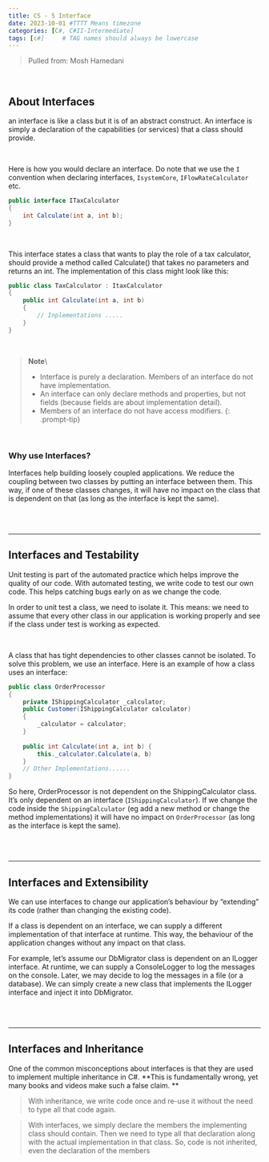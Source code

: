 ```yaml
---
title: CS - 5 Interface
date: 2023-10-01 #TTTT Means timezone
categories: [C#, C#II-Intermediate]
tags: [c#]     # TAG names should always be lowercase
---
```



> Pulled from: Mosh Hamedani

<br>

## About Interfaces
an interface is like a class but it is of an abstract construct. An interface is simply a declaration of the capabilities (or services) that a class should provide.

<br>

Here is how you would declare an interface. Do note that we use the `I` convention when declaring interfaces, ``IsystemCore``, ``IFlowRateCalculator`` etc.
```cs
public interface ITaxCalculator
{
    int Calculate(int a, int b);
}
```

<br>

This interface states a class that wants to play the role of a tax calculator, should provide a method called Calculate() that takes no parameters and returns an int. The implementation of this class might look like this:
```cs
public class TaxCalculator : ItaxCalculator
{
    public int Calculate(int a, int b)
    {
        // Inplementations .....
    }
}
```

<br>

> **Note**\
> - Interface is purely a declaration. Members of an interface do not have implementation. 
> - An interface can only declare methods and properties, but not fields (because fields are about implementation detail). 
> - Members of an interface do not have access modifiers.
{: .prompt-tip}

<br>

### Why use Interfaces?
Interfaces help building loosely coupled applications. We reduce the coupling between two classes by putting an interface between them. This way, if one of these classes changes, it will have no impact on the class that is dependent on that (as long as the interface is kept the same).

<br><br>

---
## Interfaces and Testability
Unit testing is part of the automated practice which helps improve the quality of our code. With automated testing, we write code to test our own code. This helps catching bugs early on as we change the code. 

In order to unit test a class, we need to isolate it. This means: we need to assume that every other class in our application is working properly and see if the class under test is working as expected. 

<br>

A class that has tight dependencies to other classes cannot be isolated. 
To solve this problem, we use an interface. Here is an example of how a class uses an interface:

```cs
public class OrderProcessor 
{ 
    private IShippingCalculator _calculator; 
    public Customer(IShippingCalculator calculator)
    {
        _calculator = calculator;
    }
    
    public int Calculate(int a, int b) {
        this._calculator.Calculate(a, b)
    }
    // Other Implementations......
}
```

So here, OrderProcessor is not dependent on the ShippingCalculator class. It’s only dependent on an interface (`IShippingCalculator`). If we change the code inside the `ShippingCalculator` (eg add a new method or change the method implementations) it will have no impact on `OrderProcessor` (as long as the interface is kept the same).

<br><br>

---
## Interfaces and Extensibility
We can use interfaces to change our application’s behaviour by “extending” its code (rather than changing the existing code). 

If a class is dependent on an interface, we can supply a different implementation of that interface at runtime. This way, the behaviour of the application changes without any impact on that class. 

For example, let’s assume our DbMigrator class is dependent on an ILogger interface. At runtime, we can supply a ConsoleLogger to log the messages on the console. Later, we may decide to log the messages in a file (or a database). We can simply create a new class that implements the ILogger interface and inject it into DbMigrator.

<br><br>

---
## Interfaces and Inheritance 
One of the common misconceptions about interfaces is that they are used to implement multiple inheritance in C#. **This is fundamentally wrong, yet many books and videos make such a false claim. **


>With inheritance, we write code once and re-use it without the need to type all that code again. 


>With interfaces, we simply declare the members the implementing class should contain. Then we need to type all that declaration along with the actual implementation in that class. So, code is not inherited, even the declaration of the members